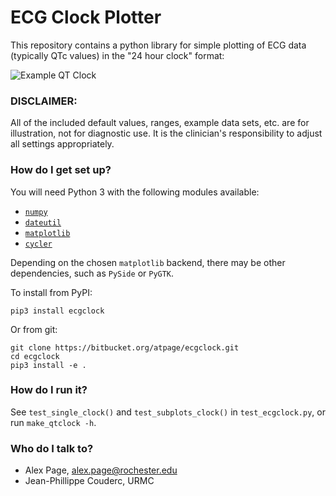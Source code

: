 # ECG Clock Plotter #

This repository contains a python library for simple plotting of ECG data (typically QTc values) in the "24 hour clock" format:

![Example QT Clock](https://bitbucket.org/atpage/ecgclock/raw/master/data/example/baseline_vs_drug.png)

### DISCLAIMER: ###

All of the included default values, ranges, example data sets, etc. are for illustration, not for diagnostic use.  It is the clinician's responsibility to adjust all settings appropriately.

### How do I get set up? ###

You will need Python 3 with the following modules available:

* [`numpy`](http://www.numpy.org/)
* [`dateutil`](http://labix.org/python-dateutil)
* [`matplotlib`](http://matplotlib.org/)
* [`cycler`](http://matplotlib.org/cycler/)

Depending on the chosen `matplotlib` backend, there may be other dependencies, such as `PySide` or `PyGTK`.

To install from PyPI:

    pip3 install ecgclock

Or from git:

    git clone https://bitbucket.org/atpage/ecgclock.git
    cd ecgclock
    pip3 install -e .

### How do I run it? ###

See `test_single_clock()` and `test_subplots_clock()` in `test_ecgclock.py`, or run `make_qtclock -h`.

### Who do I talk to? ###

* Alex Page, alex.page@rochester.edu
* Jean-Phillippe Couderc, URMC

